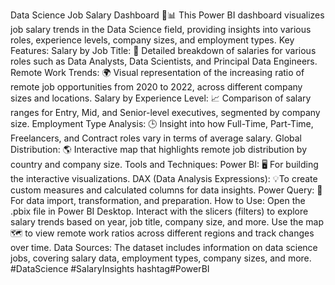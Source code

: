 Data Science Job Salary Dashboard 💼📊 
This Power BI dashboard visualizes job salary trends in the Data Science field, providing insights into various roles, experience levels, company sizes, and employment types. 
Key Features: 
Salary by Job Title: 💼 Detailed breakdown of salaries for various roles such as Data Analysts, Data Scientists, and Principal Data Engineers. 
Remote Work Trends: 🌍 Visual representation of the increasing ratio of remote job opportunities from 2020 to 2022, across different company sizes and locations. 
Salary by Experience Level: 📈 Comparison of salary ranges for Entry, Mid, and Senior-level executives, segmented by company size. 
Employment Type Analysis: 🕒 Insight into how Full-Time, Part-Time, Freelancers, and Contract roles vary in terms of average salary. 
Global Distribution: 🌎 Interactive map that highlights remote job distribution by country and company size. 
Tools and Techniques: Power BI: 🖥️ For building the interactive visualizations. DAX (Data Analysis Expressions): 💡To create custom measures and calculated columns for data insights. 
Power Query: 🔄 For data import, transformation, and preparation. 
How to Use: Open the .pbix file in Power BI Desktop.
Interact with the slicers (filters) to explore salary trends based on year, job title, company size, and more. 
Use the map 🗺️ to view remote work ratios across different regions and track changes over time. 
Data Sources: The dataset includes information on data science jobs, covering salary data, employment types, company sizes, and more. #DataScience
#SalaryInsights
hashtag#PowerBI
